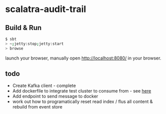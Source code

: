 # scalatra-audit-trail #

## Build & Run ##

```bash
$ sbt
> ~;jetty:stop;jetty:start
> browse
```

launch your browser, manually open [http://localhost:8080/](http://localhost:8080/) in your browser.

## todo ##

* Create Kafka client - complete
* Add dockerfile to integrate test cluster to consume from - see [here](https://hub.docker.com/r/wurstmeister/kafka/)
* Add endpoint to send message to docker
* work out how to programatically reset read index / flus all content & rebuild from event store
